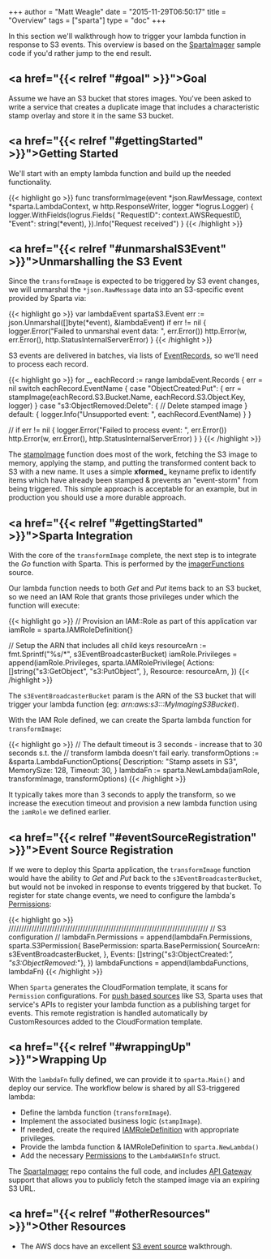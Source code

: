 +++
author = "Matt Weagle"
date = "2015-11-29T06:50:17"
title = "Overview"
tags = ["sparta"]
type = "doc"
+++

In this section we'll walkthrough how to trigger your lambda function in response to S3 events.  This overview is based on the [SpartaImager](https://github.com/mweagle/SpartaImager) sample code if you'd rather jump to the end result.

## <a href="{{< relref "#goal" >}}">Goal</a>

Assume we have an S3 bucket that stores images.  You've been asked to write a service that creates a duplicate image that includes a characteristic stamp overlay and store it in the same S3 bucket.    

## <a href="{{< relref "#gettingStarted" >}}">Getting Started</a>

We'll start with an empty lambda function and build up the needed functionality.

{{< highlight go >}}
func transformImage(event *json.RawMessage,
                  context *sparta.LambdaContext,
                  w http.ResponseWriter,
                  logger *logrus.Logger)
{
  logger.WithFields(logrus.Fields{
		"RequestID": context.AWSRequestID,
		"Event":     string(*event),
	}).Info("Request received")
}
{{< /highlight >}}   

## <a href="{{< relref "#unmarshalS3Event" >}}">Unmarshalling the S3 Event</a>

Since the `transformImage` is expected to be triggered by S3 event changes, we will unmarshal the `*json.RawMessage` data into an S3-specific event provided by Sparta via:

{{< highlight go >}}
var lambdaEvent spartaS3.Event
err := json.Unmarshal([]byte(*event), &lambdaEvent)
if err != nil {
  logger.Error("Failed to unmarshal event data: ", err.Error())
  http.Error(w, err.Error(), http.StatusInternalServerError)
}
{{< /highlight >}}   

S3 events are delivered in batches, via lists of [EventRecords](https://godoc.org/github.com/mweagle/Sparta/aws/s3#EventRecord), so we'll need to process each record.

{{< highlight go >}}
for _, eachRecord := range lambdaEvent.Records {
  err = nil
  switch eachRecord.EventName {
  case "ObjectCreated:Put":
    {
      err = stampImage(eachRecord.S3.Bucket.Name, eachRecord.S3.Object.Key, logger)
    }
  case "s3:ObjectRemoved:Delete":
    {
      // Delete stamped image
    }
  default:
    {
      logger.Info("Unsupported event: ", eachRecord.EventName)
    }
  }

  //
  if err != nil {
    logger.Error("Failed to process event: ", err.Error())
    http.Error(w, err.Error(), http.StatusInternalServerError)
  }
}
{{< /highlight >}}   

The [stampImage](https://github.com/mweagle/SpartaImager/blob/master/application.go#L57) function does most of the work, fetching the S3 image to memory, applying the stamp, and putting the transformed content back to S3 with a new name.  It uses a simple **xformed_** keyname prefix to identify items which have already been stamped & prevents an "event-storm" from being triggered.  This simple approach is acceptable for an example, but in production you should use a more durable approach.

## <a href="{{< relref "#gettingStarted" >}}">Sparta Integration</a>

With the core of the `transformImage` complete, the next step is to integrate the *Go* function with Sparta.  This is performed by the [imagerFunctions](https://github.com/mweagle/SpartaImager/blob/master/application.go#L200) source.

Our lambda function needs to both *Get* and *Put* items back to an S3 bucket, so we need an IAM Role that grants those privileges under which the function will execute:

{{< highlight go >}}
// Provision an IAM::Role as part of this application
var iamRole = sparta.IAMRoleDefinition{}

// Setup the ARN that includes all child keys
resourceArn := fmt.Sprintf("%s/*", s3EventBroadcasterBucket)
iamRole.Privileges = append(iamRole.Privileges, sparta.IAMRolePrivilege{
  Actions: []string{"s3:GetObject",
    "s3:PutObject",
  },
  Resource: resourceArn,
})
{{< /highlight >}}   

The `s3EventBroadcasterBucket` param is the ARN of the S3 bucket that will trigger your lambda function (eg: _arn:aws:s3:::MyImagingS3Bucket_).  

With the IAM Role defined, we can create the Sparta lambda function for `transformImage`:

{{< highlight go >}}
// The default timeout is 3 seconds - increase that to 30 seconds s.t. the
// transform lambda doesn't fail early.
transformOptions := &sparta.LambdaFunctionOptions{
  Description: "Stamp assets in S3",
  MemorySize:  128,
  Timeout:     30,
}
lambdaFn := sparta.NewLambda(iamRole, transformImage, transformOptions)
{{< /highlight >}}  

It typically takes more than 3 seconds to apply the transform, so we increase the execution timeout and provision a new lambda function using the `iamRole` we defined earlier.

## <a href="{{< relref "#eventSourceRegistration" >}}">Event Source Registration</a>

If we were to deploy this Sparta application, the `transformImage` function would have the ability to *Get* and *Put* back to the `s3EventBroadcasterBucket`, but would not be invoked in response to events triggered by that bucket.  To register for state change events, we need to configure the lambda's [Permissions](http://docs.aws.amazon.com/lambda/latest/dg/intro-permission-model.html):

{{< highlight go >}}
//////////////////////////////////////////////////////////////////////////////
// S3 configuration
//
lambdaFn.Permissions = append(lambdaFn.Permissions, sparta.S3Permission{
  BasePermission: sparta.BasePermission{
    SourceArn: s3EventBroadcasterBucket,
  },
  Events: []string{"s3:ObjectCreated:*", "s3:ObjectRemoved:*"},
})
lambdaFunctions = append(lambdaFunctions, lambdaFn)
{{< /highlight >}}  

When `Sparta` generates the CloudFormation template, it scans for `Permission` configurations.  For [push based sources](http://docs.aws.amazon.com/lambda/latest/dg/intro-invocation-modes.html) like S3, Sparta uses that service's APIs to register your lambda function as a publishing target for events.  This remote registration is handled automatically by CustomResources added to the CloudFormation template.

## <a href="{{< relref "#wrappingUp" >}}">Wrapping Up</a>

With the `lambdaFn` fully defined, we can provide it to `sparta.Main()` and deploy our service.  The workflow below is shared by all S3-triggered lambda:

  * Define the lambda function (`transformImage`).
  * Implement the associated business logic  (`stampImage`).
  * If needed, create the required [IAMRoleDefinition](https://godoc.org/github.com/mweagle/Sparta*IAMRoleDefinition) with appropriate privileges.
  * Provide the lambda function & IAMRoleDefinition to `sparta.NewLambda()`
  * Add the necessary [Permissions](https://godoc.org/github.com/mweagle/Sparta#LambdaAWSInfo) to the `LambdaAWSInfo` struct.

The [SpartaImager](https://github.com/mweagle/SpartaImager) repo contains the full code, and includes [API Gateway](/docs/apigateway) support that allows you to publicly fetch the stamped image via an expiring S3 URL.

## <a href="{{< relref "#otherResources" >}}">Other Resources</a>

  * The AWS docs have an excellent [S3 event source](http://docs.aws.amazon.com/lambda/latest/dg/getting-started-amazons3-events.html) walkthrough. 
